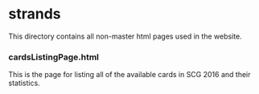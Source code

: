 # strands

This directory contains all non-master html pages used in the website.

### cardsListingPage.html

This is the page for listing all of the available cards in SCG 2016 and their statistics.